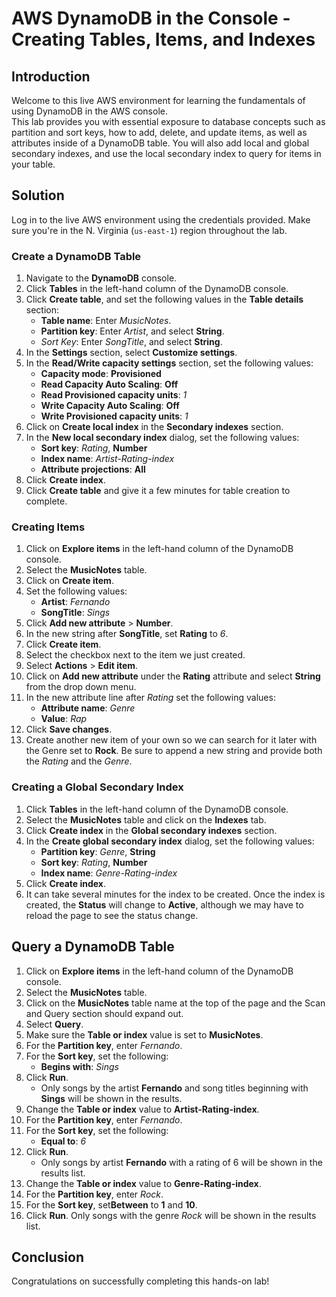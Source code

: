 # AWS DynamoDB in the Console - Creating Tables, Items, and Indexes

## Introduction

Welcome to this live AWS environment 
for learning the fundamentals of using DynamoDB in the AWS console.  
This lab provides you with essential exposure to database concepts such 
as partition and sort keys, how to add, delete, and update items, as 
well as attributes inside of a DynamoDB table. You will also add local 
and global secondary indexes, and use the local secondary index to query
 for items in your table.

## Solution

Log in to the live AWS environment using the credentials provided. Make sure you're in the N. Virginia (`us-east-1`) region throughout the lab.

### Create a DynamoDB Table

1. Navigate to the **DynamoDB** console.
2. Click **Tables** in the left-hand column of the DynamoDB console.
3. Click **Create table**, and set the following values in the **Table details** section:
    - **Table name**: Enter *MusicNotes*.
    - **Partition key**: Enter *Artist*, and select **String**.
    - *Sort Key*: Enter *SongTitle*, and select **String**.
4. In the **Settings** section, select **Customize settings**.
5. In the **Read/Write capacity settings** section, set the following values:
    - **Capacity mode**: **Provisioned**
    - **Read Capacity Auto Scaling**: **Off**
    - **Read Provisioned capacity units**: *1*
    - **Write Capacity Auto Scaling**: **Off**
    - **Write Provisioned capacity units**: *1*
6. Click on **Create local index** in the **Secondary indexes** section.
7. In the **New local secondary index** dialog, set the following values:
    - **Sort key**: *Rating*, **Number**
    - **Index name**: *Artist-Rating-index*
    - **Attribute projections**: **All**
8. Click **Create index**.
9. Click **Create table** and give it a few minutes for table creation to complete.

### Creating Items

1. Click on **Explore items** in the left-hand column of the DynamoDB console.
2. Select the **MusicNotes** table.
3. Click on **Create item**.
4. Set the following values:
    - **Artist**: *Fernando*
    - **SongTitle**: *Sings*
5. Click **Add new attribute** > **Number**.
6. In the new string after **SongTitle**, set **Rating** to *6*.
7. Click **Create item**.
8. Select the checkbox next to the item we just created.
9. Select **Actions** > **Edit item**.
10. Click on **Add new attribute** under the **Rating** attribute and select **String** from the drop down menu.
11. In the new attribute line after *Rating* set the following values:
    - **Attribute name**: *Genre*
    - **Value**: *Rap*
12. Click **Save changes**.
13. Create another new item of your own so we can search for it later with the Genre set to **Rock**. Be sure to append a new string and provide both the *Rating* and the *Genre*.

### Creating a Global Secondary Index

1. Click **Tables** in the left-hand column of the DynamoDB console.
2. Select the **MusicNotes** table and click on the **Indexes** tab.
3. Click **Create index** in the **Global secondary indexes** section.
4. In the **Create global secondary index** dialog, set the following values:
    - **Partition key**: *Genre*, **String**
    - **Sort key**: *Rating*, **Number**
    - **Index name**: *Genre-Rating-index*
5. Click **Create index**.
6. It can take several minutes for the index to be created. Once the index is created, the **Status** will change to **Active**, although we may have to reload the page to see the status change.

## Query a DynamoDB Table

1. Click on **Explore items** in the left-hand column of the DynamoDB console.
2. Select the **MusicNotes** table.
3. Click on the **MusicNotes** table name at the top of the page and the Scan and Query section should expand out.
4. Select **Query**.
5. Make sure the **Table or index** value is set to **MusicNotes**.
6. For the **Partition key**, enter *Fernando*.
7. For the **Sort key**, set the following:
    - **Begins with**: *Sings*
8. Click **Run**.
    - Only songs by the artist **Fernando** and song titles beginning with **Sings** will be shown in the results.
9. Change the **Table or index** value to **Artist-Rating-index**.
10. For the **Partition key**, enter *Fernando*.
11. For the **Sort key**, set the following:
    - **Equal to**: *6*
12. Click **Run**.
    - Only songs by artist **Fernando** with a rating of 6 will be shown in the results list.
13. Change the **Table or index** value to **Genre-Rating-index**.
14. For the **Partition key**, enter *Rock*.
15. For the **Sort key**, set**Between** to **1** and **10**.
16. Click **Run**. Only songs with the genre *Rock* will be shown in the results list.

## Conclusion

Congratulations on successfully completing this hands-on lab!